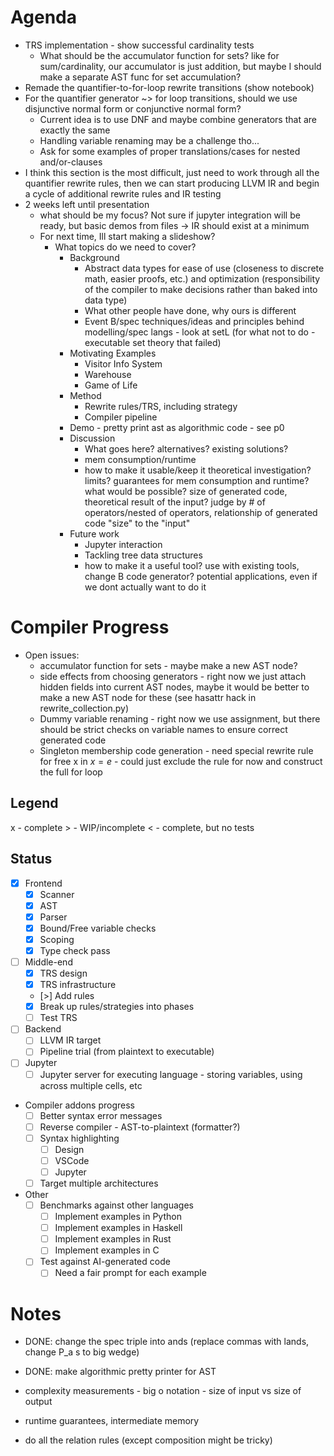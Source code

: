 # Agenda

- TRS implementation - show successful cardinality tests
  - What should be the accumulator function for sets? like for sum/cardinality, our accumulator is just addition, but maybe I should make a separate AST func for set accumulation?
- Remade the quantifier-to-for-loop rewrite transitions (show notebook)
- For the quantifier generator ~> for loop transitions, should we use disjunctive normal form or conjunctive normal form?
  - Current idea is to use DNF and maybe combine generators that are exactly the same
  - Handling variable renaming may be a challenge tho...
  - Ask for some examples of proper translations/cases for nested and/or-clauses
- I think this section is the most difficult, just need to work through all the quantifier rewrite rules, then we can start producing LLVM IR and begin a cycle of additional rewrite rules and IR testing
- 2 weeks left until presentation
  - what should be my focus? Not sure if jupyter integration will be ready, but basic demos from files -> IR should exist at a minimum
  - For next time, Ill start making a slideshow?
    - What topics do we need to cover?
      - Background
        - Abstract data types for ease of use (closeness to discrete math, easier proofs, etc.) and optimization (responsibility of the compiler to make decisions rather than baked into data type)
        - What other people have done, why ours is different
        - Event B/spec techniques/ideas and principles behind modelling/spec langs - look at setL (for what not to do - executable set theory that failed)
      - Motivating Examples
        - Visitor Info System
        - Warehouse
        - Game of Life
      - Method
        - Rewrite rules/TRS, including strategy
        - Compiler pipeline
      - Demo - pretty print ast as algorithmic code - see p0
      - Discussion
        - What goes here? alternatives? existing solutions?
        - mem consumption/runtime
        - how to make it usable/keep it theoretical investigation? limits? guarantees for mem consumption and runtime? what would be possible? size of generated code, theoretical result of the input? judge by # of operators/nested of operators, relationship of generated code "size" to the "input"
      - Future work
        - Jupyter interaction
        - Tackling tree data structures
        - how to make it a useful tool? use with existing tools, change B code generator? potential applications, even if we dont actually want to do it

# Compiler Progress

- Open issues:
  - accumulator function for sets - maybe make a new AST node?
  - side effects from choosing generators - right now we just attach hidden fields into current AST nodes, maybe it would be better to make a new AST node for these (see hasattr hack in rewrite_collection.py)
  - Dummy variable renaming - right now we use assignment, but there should be strict checks on variable names to ensure correct generated code
  - Singleton membership code generation - need special rewrite rule for free x in $x = e$ - could just exclude the rule for now and construct the full for loop

## Legend

x - complete
\> - WIP/incomplete
< - complete, but no tests

## Status

- [x] Frontend
  - [x] Scanner
  - [x] AST
  - [x] Parser
  - [x] Bound/Free variable checks
  - [x] Scoping
  - [x] Type check pass
- [ ] Middle-end
  - [x] TRS design
  - [x] TRS infrastructure
  - [>] Add rules
  - [x] Break up rules/strategies into phases
  - [ ] Test TRS
- [ ] Backend
  - [ ] LLVM IR target
  - [ ] Pipeline trial (from plaintext to executable)
- [ ] Jupyter
  - [ ] Jupyter server for executing language - storing variables, using across multiple cells, etc
- Compiler addons progress
  - [ ] Better syntax error messages
  - [ ] Reverse compiler - AST-to-plaintext (formatter?)
  - [ ] Syntax highlighting
    - [ ] Design
    - [ ] VSCode
    - [ ] Jupyter
  - [ ] Target multiple architectures
- Other
  - [ ] Benchmarks against other languages
    - [ ] Implement examples in Python
    - [ ] Implement examples in Haskell
    - [ ] Implement examples in Rust
    - [ ] Implement examples in C
  - [ ] Test against AI-generated code
    - [ ] Need a fair prompt for each example

# Notes

- DONE: change the spec triple into ands (replace commas with lands, change P_a s to big wedge)
- DONE: make algorithmic pretty printer for AST

- complexity measurements - big o notation - size of input vs size of output
- runtime guarantees, intermediate memory
- do all the relation rules (except composition might be tricky)

